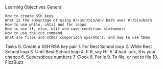 Learning Objectives
General

    How to create SSH keys
    What is the advantage of using #!/usr/bin/env bash over #!/bin/bash
    How to use while, until and for loops
    How to use if, else, elif and case condition statements
    How to use the cut command
    What are files and other comparison operators, and how to use them
Tasks
	0. Create a SSH RSA key pair 
	1. For Best School loop 
	2. While Best School loop 
	3. Until Best School loop
	4. If 9, say Hi! 
	5. 4 bad luck, 8 is your chance 
	6. Superstitious numbers 
	7. Clock
	 8. For ls 
	 9. To file, or not to file
	 10. FizzBuzz 
